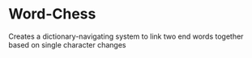 # Word-Chess
Creates a dictionary-navigating system to link two end words together based on single character changes
